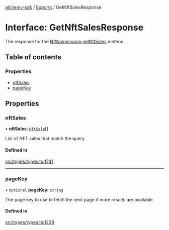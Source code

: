 [alchemy-sdk](../README.md) / [Exports](../modules.md) / GetNftSalesResponse

# Interface: GetNftSalesResponse

The response for the [NftNamespace.getNftSales](../classes/NftNamespace.md#getnftsales) method.

## Table of contents

### Properties

- [nftSales](GetNftSalesResponse.md#nftsales)
- [pageKey](GetNftSalesResponse.md#pagekey)

## Properties

### nftSales

• **nftSales**: [`NftSale`](NftSale.md)[]

List of NFT sales that match the query

#### Defined in

[src/types/types.ts:1241](https://github.com/alchemyplatform/alchemy-sdk-js/blob/905f87c/src/types/types.ts#L1241)

___

### pageKey

• `Optional` **pageKey**: `string`

The page key to use to fetch the next page if more results are available.

#### Defined in

[src/types/types.ts:1238](https://github.com/alchemyplatform/alchemy-sdk-js/blob/905f87c/src/types/types.ts#L1238)
